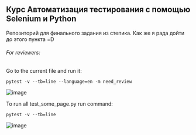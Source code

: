  <h2>Курс Автоматизация тестирования с помощью Selenium и Python</h2>
 
Репозиторий для финального задания из степика. Как же я рада дойти до этого пункта =D
###### For reviewers:
Go to the current file and run it:
```
pytest -v --tb=line --language=en -m need_review
```
![image](https://user-images.githubusercontent.com/89765480/136775131-cea5c2d7-f7d8-40d7-b9c1-ba05735db663.png)

To run all test_some_page.py run command:
```
pytest -v --tb=line
```
![image](https://user-images.githubusercontent.com/89765480/136775566-4adb207a-69ea-4847-bf72-049d5083a18a.png)
